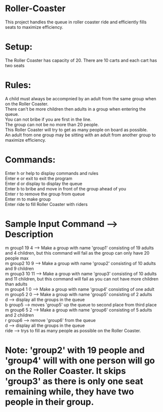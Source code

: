 # Roller-Coaster
This project handles the queue in roller coaster ride and efficiently fills seats to maximize efficiency. 

# Setup: 
The Roller Coaster has capacity of 20. 
There are 10 carts and each cart has two seats 

# Rules:
A child must always be accompnied by an adult from the same group when on the Roller Coaster.  
There can't be more children then adults in a group when entering the queue.  
You can not bribe if you are first in the line.  
The group can not be no more than 20 people.  
This Roller Coaster will try to get as many people on board as possible.  
An adult from one group may be sitting with an adult from another group to maximize efficiency.  

# Commands:
Enter h or help to display commands and rules  
Enter e or exit to exit the program  
Enter d or display to display the queue  
Enter b <groupname> to bribe and move in front of the group ahead of you  
Enter r <groupname> to remove the group from queue  
Enter m <groupname> <adults> <Children> to make group  
Enter ride to fill Roller Coaster with riders  

# Sample Input Command --> Description
m group1 19 4 --> Make a group with name 'group1' consisting of 19 adults and 4 children, but this command will fail as the group can only have 20 people max  
m group2 10 9 --> Make a group with name 'group2' consisting of 10 adults and 9 children  
m group3 10 11 --> Make a group with name 'group3' consisting of 10 adults and 11 children, but this command will fail as you can not have more children than adults  
m group4 1 0 --> Make a group with name 'group4' consisting of one adult  
m group5 2 0 --> Make a group with name 'group5' consisting of 2 adults  
d --> display all the groups in the queue  
b group5 --> moves 'group5' up the queue to second place from third place  
m group6 5 2 --> Make a group with name 'group6' consisting of 5 adults and 2 children   
r group6 --> remove 'group6' from the queue  
d --> display all the groups in the queue  
ride --> trys to fill as many people as possible on the Roller Coaster.   

# Note: 'group2' with 19 people and 'group4' will with one person will go on the Roller Coaster. It skips 'group3' as there is only one seat remaining while, they have two people in their group.  
